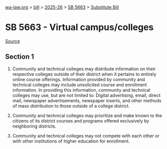 [wa-law.org](/) > [bill](/bill/) > [2025-26](/bill/2025-26/) > [SB 5663](/bill/2025-26/sb/5663/) > [Substitute Bill](/bill/2025-26/sb/5663/S/)

# SB 5663 - Virtual campus/colleges

[Source](http://lawfilesext.leg.wa.gov/biennium/2025-26/Pdf/Bills/Senate%20Bills/5663-S.pdf)

## Section 1
1. Community and technical colleges may distribute information on their respective colleges outside of their district when it pertains to entirely online course offerings. Information provided by community and technical colleges may include unsolicited course and enrollment information. In providing this information, community and technical colleges may use, but are not limited to: Digital advertising, email, direct mail, newspaper advertisements, newspaper inserts, and other methods of mass distribution to those outside of a college district.

2. Community and technical colleges may prioritize and make known to the citizens of its district courses and programs offered exclusively by neighboring districts.

3. Community and technical colleges may not compete with each other or with other institutions of higher education for enrollment.
